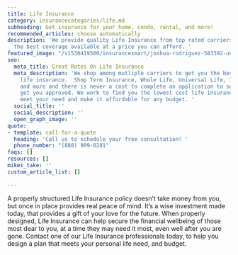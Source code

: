```yaml
---
title: Life Insurance
category: insurancecategories/life.md
subheading: Get insurance for your home, condo, rental, and more!
recommended_articles: choose automatically
description: 'We provide quality Life Insurance from top rated carriers to get you
  the best coverage available at a price you can afford. '
featured_image: "/v1530419500/insurancesmart/joshua-rodriguez-583392-unsplash.jpg"
seo:
  meta_title: Great Rates On Life Insurance
  meta_description: 'We shop among mutliple carriers to get you the best value on
    life insurance.  Shop Term Insurance, Whole Life, Universal Life, Indexed Universal,
    and more and there is never a cost to complete an application to see if we can
    get you approved. We work to find you the lowest cost life insurance poduct to
    meet your need and make it affordable for any budget. '
  social_title: ''
  social_description: ''
  open_graph_image: ''
quote:
- template: call-for-a-quote
  heading: 'Call us to schedule your free consultation! '
  phone_number: "(888) 909-0281"
faqs: []
resources: []
mikes_take: ''
custom_article_list: []

---
```

A properly structured Life Insurance policy doesn’t take money from you, but once in place provides real peace of mind.  It’s a wise investment made today, that provides a gift of your love for the future.  When properly designed, Life Insurance can help secure the financial wellbeing of those most dear to you, at a time they may need it most, even well after you are gone.  Contact one of our Life Insurance professionals today, to help you design a plan that meets your personal life need, and budget.